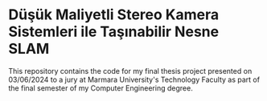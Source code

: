 # Düşük Maliyetli Stereo Kamera Sistemleri ile Taşınabilir Nesne SLAM

This repository contains the code for my final thesis project presented on 03/06/2024 to a jury at Marmara University's Technology Faculty as part of the final semester of my Computer Engineering degree. 
